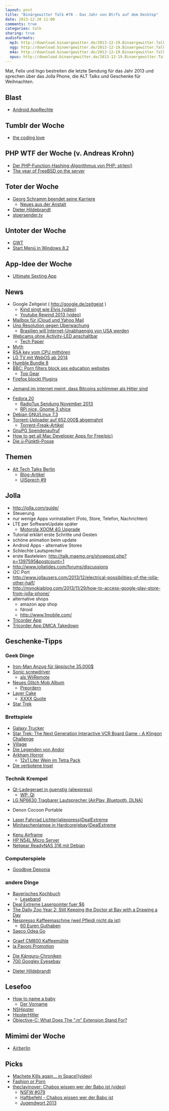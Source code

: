 ```yaml
---
layout: post
title: "Binärgewitter Talk #78 - Das Jahr von Btrfs auf dem Desktop"
date: 2013-12-20 11:00
comments: true
categories: talk
sharing: true
audioformats:
  mp3: http://download.binaergewitter.de/2013-12-19.Binaergewitter.Talk.78.mp3
  ogg: http://download.binaergewitter.de/2013-12-19.Binaergewitter.Talk.78.ogg
  m4a: http://download.binaergewitter.de/2013-12-19.Binaergewitter.Talk.78.m4a
  opus: http://download.binaergewitter.de/2013-12-19.Binaergewitter.Talk.78.opus
---
```

Mat, Felix und Ingo bestreiten die letzte Sendung für das Jahr 2013 und sprechen über das Jolla Phone, die ALT Talks und Geschenke für Weihnachten.

## Blast
* [Android AppRechte]( http://www.heise.de/newsticker/meldung/Android-verbietet-Nutzern-Kontrolle-ueber-App-Rechte-2065505.html )

## Tumblr der Woche
- [the coding love]( http://thecodinglove.com/ )

## PHP WTF der Woche (v. Andreas Krohn)
- [Der PHP-Function-Hashing-Algorithmus von PHP: strlen()]( http://news.php.net/php.internals/70691 )
- [The year of FreeBSD on the server]( http://mxey.net/the-year-of-freebsd-on-the-server/ )

## Toter der Woche
- [Georg Schramm beendet seine Karriere]( http://www.magda.de/76/artikel/der-zornige-wortarbeiter/ )
    * [Neues aus der Anstalt]( http://de.wikipedia.org/wiki/Neues_aus_der_Anstalt )
- [Dieter Hildebrandt]( http://de.wikipedia.org/wiki/Dieter_Hildebrandt )
- [stoersender.tv](http://stoersender.tv )

## Untoter der Woche
- [GWT]( http://www.heise.de/newsticker/meldung/Google-Web-Toolkit-Entwicklung-fuer-Tablets-und-Smartphones-wird-wichtiger-2067245.html )
- [Start Menü in Windows 8.2]( http://bgr.com/2013/12/11/microsoft-windows-8-2-start-menu/ )

## App-Idee der Woche
- [Ultimate Sexting App]( https://medium.com/editors-picks/9aadf906b45a )

## News
- Google Zeitgeist ( http://google.de/zeitgeist )
   * [Kind singt wie Elvis (video)]( http://www.youtube.com/watch?v=G3gRK1IQWp4 )
   * [Youtube Rewind 2013 (video)]( http://www.youtube.com/watch?v=H7jtC8vjXw8 )
- [Mailbox für iCloud und Yahoo Mail]( http://www.mailboxapp.com/blog/?p=1#mailbox-now-for-icloud-and-yahoo-mail )
- [Uno Resolution gegen Überwachung]( http://www.golem.de/news/nsa-affaere-uno-resolution-gegen-ueberwachung-verabschiedet-1312-103485.html )
    * [Brasilien will Internet-Unabhaengig von USA werden]( http://www.theguardian.com/world/2013/sep/20/brazil-dilma-rousseff-internet-us-control )
- [Webcams ohne Activity-LED anschaltbar]( http://www.washingtonpost.com/blogs/the-switch/wp/2013/12/18/research-shows-how-macbook-webcams-can-spy-on-their-users-without-warning/ )
    * [Tech Paper]( https://jscholarship.library.jhu.edu/handle/1774.2/36569 )
 - [Myth]( http://www.myth.io/ )
- [RSA key vom CPU mithören]( http://www.cs.tau.ac.il/~tromer/acoustic/ )
- [LG TV mit WebOS ab 2014]( http://www.theverge.com/2013/2/26/4031906/first-lg-webos-tvs-to-launch-in-2014-with-revamped-interface )
- [Humble Bundle 8]( https://www.humblebundle.com/ )
- [BBC: Porn filters block sex education websites]( http://www.bbc.co.uk/news/uk-25430582 )
    * [Top Gear]( http://www.topgear.com/uk/ )
- [Firefox blockt Plugins]( http://www.gulli.com/news/22966-ein-ende-der-exploits-firefox-26-blockiert-java-komplett-2013-12-13 )
* [Jemand im internet meint, dass Bitcoins schlimmer als Hitler sind]( http://politics.slashdot.org/story/13/12/19/1332237/why-charles-stross-wants-bitcoin-to-die-in-a-fire )
- [Fedora 20]( http://www.heise.de/newsticker/meldung/Linux-Distribution-Fedora-20-freigegeben-Sendmail-und-Rsyslog-aussen-vor-2068134.html )
    * [RadioTux Sendung November 2013]( http://www.radiotux.de/index.php?/archives/7978-RadioTux-Sendung-November-2013.html )
    * [RPi nice, Gnome 3 shice]( http://www.golem.de/news/linux-journal-leser-kueren-raspberry-pi-und-kanzeln-gnome-3-ab-1312-103230.html )
- [Debian GNU/Linux 7.3]( http://www.pro-linux.de/news/1/20583/debian-gnulinux-73.html )
- [Torrent-Uploader auf 652.000$ abgemahnt]( http://blog.fefe.de/?ts=ac4f069a )
    * [Torrent-Freak-Artikel]( http://torrentfreak.com/torrent-site-uploader-ordered-to-pay-625000-for-sharing-one-movie-131217/ )
- [GnuPG Spendenaufruf](http://lists.gnupg.org/pipermail/gnupg-announce/2013q4/000338.html )
- [How to get all Mac Developer Apps for Free(pic)]( narf-archive.com/pix/ed42f05f37b4b247dac32ad79034f6968da8a8b3.png )
- [Die ü-Pünktli-Posse]( http://www.tagesanzeiger.ch/zuerich/Die-uePuenktliPosse/story/29970854 )

## Themen

- [Alt Tech Talks Berlin]( http://www.alt-tech-talks.com/ )
    * [Blog-Artikel]( http://bowstreet.de/blog/alttechtalks-berlin )
    * [UISprech #9]( http://uisprech.de/9 )

## Jolla
- http://jolla.com/guide/
- Steuerung
- nur wenige Apps vorinstalliert (Foto, Store, Telefon, Nachrichten)
- LTE per SoftwareUpdate später
    * [Motorola XOOM 4G Upgrade]( http://support.verizonwireless.com/support/faqs/Equipment/xoom_upgrade.html )
- Tutorial erklärt erste Schritte und Gesten
- schöne animation beim update
- Android Apps - alternative Stores
- Schlechte Lautsprecher
- erste Basteleien:
    http://talk.maemo.org/showpost.php?p=1397595&postcount=1
- http://www.jollatides.com/forums/discussions
- I2C Port
- http://www.jollausers.com/2013/12/electrical-possibilities-of-the-jolla-other-half/
- http://mynokiablog.com/2013/11/29/how-to-access-google-play-store-from-jolla-phone/
- alternative shops
    - amazon app shop
    - fdroid
    - http://www.1mobile.com/
- [Tricorder App]( http://android.pdassi.de/121173/Tricorder.html )
- [Tricorder App DMCA Takedown]( http://www.geek.com/mobile/cbs-demands-removal-of-moonblinks-android-tricorder-app-1419251/ )


## Geschenke-Tipps

### Geek Dinge

- [Iron-Man Anzug für läppische 35.000$]( http://www.engadget.com/2013/12/17/wearable-iron-man-mark-iii-suit-made-to-3d-printed-order/ )
- [Sonic screwdriver]( http://www.amazon.de/gp/product/B008MYVNXO/ref=as_li_ss_tl?ie=UTF8&camp=1638&creative=19454&creativeASIN=B008MYVNXO&linkCode=as2&tag=trektrip )
    - [als WiiRemote]( http://www.amazon.de/gp/product/B00426BZV6/ref=as_li_ss_tl?ie=UTF8&camp=1638&creative=19454&creativeASIN=B00426BZV6&linkCode=as2&tag=trektrip )
- [Neues Glitch Mob Album]( https://soundcloud.com/theglitchmob/cant-kill-us )
    * [Preordern]( https://itunes.apple.com/de/album/love-death-immortality/id771894691?affId=2051894&ign-mpt=uo%3D4 )
- [Layer Cake]( http://www.amazon.de/gp/product/B000VCVRWW/ref=as_li_qf_sp_asin_il_tl?ie=UTF8&camp=1638&creative=6742&creativeASIN=B000VCVRWW&linkCode=as2&tag=httprantde-21 )
    * [XXXX Quote]( http://www.imdb.com/title/tt0375912/quotes?item=qt0341959 )
- [Star Trek ](http://www.amazon.de/gp/product/B008FN6VH0/ref=as_li_ss_tl?ie=UTF8&camp=1638&creative=19454&creativeASIN=B008FN6VH0&linkCode=as2&tag=trektrip )

### Brettspiele
- [Galaxy Trucker]( http://www.amazon.de/gp/product/B000XLU8H6/ref=as_li_ss_tl?ie=UTF8&camp=1638&creative=19454&creativeASIN=B000XLU8H6&linkCode=as2&tag=trektrip )
- [Star Trek: The Next Generation Interactive VCR Board Game - A Klingon Challenge]( http://en.wikipedia.org/wiki/Star_Trek:_The_Next_Generation_Interactive_VCR_Board_Game )
- [Village]( http://www.amazon.de/gp/product/B006EJ20TK/ref=as_li_ss_tl?ie=UTF8&camp=1638&creative=19454&creativeASIN=B006EJ20TK&linkCode=as2&tag=trektrip )
- [Die Legenden von Andor
](http://www.amazon.de/gp/product/B0088UZZJK/ref=as_li_ss_tl?ie=UTF8&camp=1638&creative=19454&creativeASIN=B0088UZZJK&linkCode=as2&tag=trektrip )
- [Arkham Horror]( http://www.amazon.de/gp/product/B000HVE9RM?ie=UTF8&camp=1638&creativeASIN=B000HVE9RM&linkCode=xm2&tag=httprantde-21 )
   * [12x1 Liter Wein im Tetra Pack](http://www.amazon.de/Domkellerstolz-EG-Tafelwein-Weiß-12er-Pack/dp/B0079TCUK8/tag=krebsco-21 )
- [Die verbotene Insel](http://www.amazon.de/gp/product/B000RPGT1W/ref=as_li_ss_tl?ie=UTF8&camp=1638&creative=19454&creativeASIN=B000RPGT1W&linkCode=as2&tag=trektrip )


### Technik Krempel
* [QI-Ladegeraet in guenstig (aliexpress)]( http://www.aliexpress.com/item/QI-Wireless-Mini-Power-Bank-Qi-Wireless-Mobile-Induction-Charging-Pad-Mat-for-Samsung-S3-S4/1503727279.html?src=ale&af=cj_1&cv=10887173&cn=&tp1=&tp2=datafeeds )
    - [WP: QI]( http://de.wikipedia.org/wiki/Qi_(induktive_Energie%C3%BCbertragung) )
* [LG NP6630 Tragbarer Lautsprecher (AirPlay, Bluetooth, DLNA)](http://www.amazon.de/gp/product/B00C2O4062/ref=as_li_ss_tl?ie=UTF8&camp=1638&creative=19454&creativeASIN=B00C2O4062&linkCode=as2&tag=trektrip )
- Denon Cocoon Portable
* [Laser Fahrrad Lichter(aliexpress)]( http://www.aliexpress.com/item/Bicycle-Cycling-Laser-Tail-Light-2-Laser-5-LED-Bike-safety-light-Free-Shipping/575961591.html?src=ale&af=cj_1&cv=10887173&cn=&tp1=&tp2=datafeeds )[DealExtreme]( http://dx.com/p/soldier-sj-10237-a-bicycle-5-led-7-mode-red-laser-tail-light-black-red-2-x-aaa-255071 )
* [Minitaschenlampe in Hardcore(ebay)]( http://www.ebay.com/itm/Practical-Powerful-Black-Adjustable-Focus-SK-68LED-300-Lumens-Flashlight-Torch-/281085162662?pt=UK_SportsLeisure_Camping_LightsLanternsTorches&hash=item4171fb34a6 )[DealExtreme]( http://dx.com/p/sipik-sk68-cree-q3-wc-120-lumen-convex-lens-led-flashlight-black-1-aa-1-14500-39585 )
- [Kenu Airframe]( http://www.amazon.de/gp/product/B00D901B4W/ref=as_li_qf_sp_asin_il_tl?ie=UTF8&camp=1638&creative=6742&creativeASIN=B00D901B4W&linkCode=as2&tag=httprantde-21 )
- [HP N54L Micro Server]( http://www.amazon.de/ProLiant-MicroServer-Hot-Plug-fähig-Netzteil-Server/dp/B00AHQUX86?tag=krebsco-21 )
- [Netgear ReadyNAS 316 mit Debian]( http://www.amazon.de/gp/product/B00BJ1BHEC/ref=as_li_ss_tl?ie=UTF8&camp=1638&creative=19454&creativeASIN=B00BJ1BHEC&linkCode=as2&tag=trektrip )


### Computerspiele
* [Goodbye Deponia](http://www.amazon.de/gp/product/B00CD1MFZ2/ref=as_li_ss_tl?ie=UTF8&camp=1638&creative=19454&creativeASIN=B00CD1MFZ2&linkCode=as2&tag=trektrip )

### andere Dinge
* [Bayerisches Kochbuch](http://www.amazon.de/gp/product/3920105044/ref=as_li_ss_tl?ie=UTF8&camp=1638&creative=19454&creativeASIN=3920105044&linkCode=as2&tag=trektrip )
    * [Leseband]( http://de.wikipedia.org/wiki/Leseband_(Buch) )
* [Deal Extreme Laserpointer fuer $6]( http://dx.com/p/5mw-532nm-green-laser-pointer-pen-with-dx-logo-2-aaa-44128?Utm_rid=93398939&Utm_source=affiliate )
* [The Daily Zoo Year 2: Still Keeping the Doctor at Bay with a Drawing a Day](http://www.amazon.de/gp/product/1933492473/ref=as_li_ss_tl?ie=UTF8&camp=1638&creative=19454&creativeASIN=1933492473&linkCode=as2&tag=trektrip )
* [Nespresso Kaffeemaschine (weil Pfleidi nicht da ist)]( http://www.amazon.de/gp/product/B004IZOAFO/tag=krebsco-21 )
    * [60 Euren Guthaben]( http://www.amazon.de/gp/feature.html?ie=UTF8&docId=1000677023 )
* [Saeco Odea Go](http://www.amazon.de/gp/product/B001GMAGXW/ref=as_li_ss_tl?ie=UTF8&camp=1638&creative=19454&creativeASIN=B001GMAGXW&linkCode=as2&tag=trektrip )
- [Graef CM800 Kaffeemühle]( http://www.amazon.de/gp/product/B00CS2DAEG/ref=as_li_qf_sp_asin_il_tl?ie=UTF8&camp=1638&creative=6742&creativeASIN=B00CS2DAEG&linkCode=as2&tag=httprantde-21 )
- [la Pavoni Promotion]( http://www.lapavoni.com/line_det.asp?idf=37 )
* [Die Känguru-Chroniken](http://www.amazon.de/gp/product/3869091088/ref=as_li_ss_tl?ie=UTF8&camp=1638&creative=19454&creativeASIN=3869091088&linkCode=as2&tag=trektrip )
* [700 Googley Eyes](http://www.aliexpress.com/item/Free-shipping-Plastic-eye-with-self-adhesive-700pcs-box-mix-7-sizes-011045/713015465.html?src=ale&af=cj_1&cv=10887173&cn=&tp1=&tp2=datafeeds )[ebay]( http://www.ebay.de/itm/700pcs-mixed-wiggly-googly-eyes-with-self-adhesive-DIY-Scrapbooking-crafts-/321052725676?pt=LH_DefaultDomain_0&var=&hash=item4ac03bd1ac )
- [Dieter Hildebrandt]( http://www.amazon.de/gp/product/3837109062/ref=as_li_qf_sp_asin_il_tl?ie=UTF8&camp=1638&creative=6742&creativeASIN=3837109062&linkCode=as2&tag=httprantde-21 )

## Lesefoo
- [How to name a baby]( http://www.waitbutwhy.com/2013/12/how-to-name-baby.html )
   * [Der Vorname]( http://www.amazon.de/Der-Vorname-Patrick-Bruel/dp/B008VB753K/ref=sr_1_1?ie=UTF8&qid=1387492814&sr=8-1&keywords=le+prenom&tag=krebsco-21 )
- [NSHipster]( http://nshipster.com/ )
- [HipsterHitler]( http://hipsterhitler.com/ )
- [Objective-C: What Does The “.m” Extension Stand For?]( http://pempek.net/blog/2013/11/30/objective-c-file-extension/ )

## Mimimi der Woche
- [Airberlin]( http://www.airberlin.com/de-DE/site/start.php )

## Picks
- [Machete Kills again... in Space!(video)]( http://www.youtube.com/watch?v=WwudExxVtV0 )
- [Fashion or Porn]( http://www.nssmag.com/fashion-or-porn )
- [theclavinover: Chabos wissen wer der Babo ist (video)]( http://www.youtube.com/watch?v=eMPLhfMWmAQ )
    * [NSFW #079]( http://not-safe-for-work.de/nsfw079-die-gruene-elke/ )
    * [Haftbefehl - Chabos wissen wer der Babo ist]( http://www.youtube.com/watch?v=5kmEM2u1dZA )
    * [Jugendwort 2013]( http://www.jugendwort.de/ )

